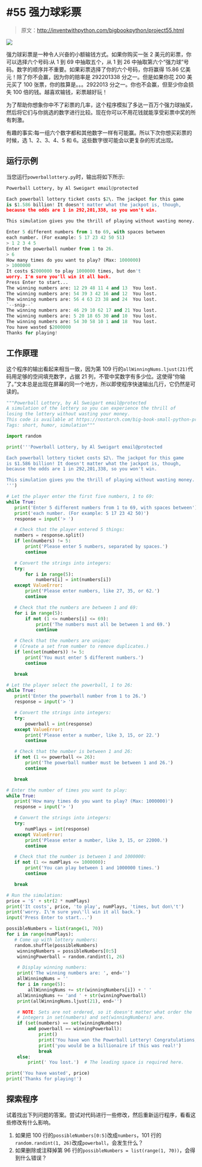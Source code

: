 # #55 强力球彩票

> 原文：<http://inventwithpython.com/bigbookpython/project55.html>

![](img/9d995d63aaead72cad01120081eb8f75.png)

强力球彩票是一种令人兴奋的小额输钱方式。如果你购买一张 2 美元的彩票，你可以选择六个号码:从 1 到 69 中抽取五个，从 1 到 26 中抽取第六个“强力球”号码。数字的顺序并不重要。如果彩票选择了你的六个号码，你将赢得 15.86 亿美元！除了你不会赢，因为你的赔率是 292201338 分之一。但是如果你花 200 美元买了 100 张票，你的胜算是。。。2922013 分之一。你也不会赢，但至少你会损失 100 倍的钱。越喜欢输钱，彩票越好玩！

为了帮助你想象你中不了彩票的几率，这个程序模拟了多达一百万个强力球抽奖，然后将它们与你挑选的数字进行比较。现在你可以不用花钱就能享受彩票中奖的所有刺激。

有趣的事实:每一组六个数字都和其他数字一样有可能赢。所以下次你想买彩票的时候，选 1、2、3、4、5 和 6。这些数字很可能会以更复杂的形式出现。

## 运行示例

当您运行`powerballottery.py`时，输出将如下所示:

```py
Powerball Lottery, by Al Sweigart email@protected

Each powerball lottery ticket costs $2\. The jackpot for this game
is $1.586 billion! It doesn't matter what the jackpot is, though,
because the odds are 1 in 292,201,338, so you won't win.

This simulation gives you the thrill of playing without wasting money.

Enter 5 different numbers from 1 to 69, with spaces between
each number. (For example: 5 17 23 42 50 51)
> 1 2 3 4 5
Enter the powerball number from 1 to 26.
> 6
How many times do you want to play? (Max: 1000000)
> 1000000
It costs $2000000 to play 1000000 times, but don't
worry. I'm sure you'll win it all back.
Press Enter to start...
The winning numbers are: 12 29 48 11 4 and 13  You lost.
The winning numbers are: 54 39 3 42 16 and 12  You lost.
The winning numbers are: 56 4 63 23 38 and 24  You lost.
`--snip--`
The winning numbers are: 46 29 10 62 17 and 21 You lost.
The winning numbers are: 5 20 18 65 30 and 10  You lost.
The winning numbers are: 54 30 58 10 1 and 18  You lost.
You have wasted $2000000
Thanks for playing!
```

## 工作原理

这个程序的输出看起来相当一致，因为第 109 行的`allWinningNums.ljust(21)`代码用足够的空间填充数字，占据 21 列，不管中奖数字有多少位。这使得“你输了。”文本总是出现在屏幕的同一个地方，所以即使程序快速输出几行，它仍然是可读的。

```py
"""Powerball Lottery, by Al Sweigart email@protected
A simulation of the lottery so you can experience the thrill of
losing the lottery without wasting your money.
This code is available at https://nostarch.com/big-book-small-python-programming
Tags: short, humor, simulation"""

import random

print('''Powerball Lottery, by Al Sweigart email@protected

Each powerball lottery ticket costs $2\. The jackpot for this game
is $1.586 billion! It doesn't matter what the jackpot is, though,
because the odds are 1 in 292,201,338, so you won't win.

This simulation gives you the thrill of playing without wasting money.
''')

# Let the player enter the first five numbers, 1 to 69:
while True:
   print('Enter 5 different numbers from 1 to 69, with spaces between')
   print('each number. (For example: 5 17 23 42 50)')
   response = input('> ')

   # Check that the player entered 5 things:
   numbers = response.split()
   if len(numbers) != 5:
       print('Please enter 5 numbers, separated by spaces.')
       continue

   # Convert the strings into integers:
   try:
       for i in range(5):
           numbers[i] = int(numbers[i])
   except ValueError:
       print('Please enter numbers, like 27, 35, or 62.')
       continue

   # Check that the numbers are between 1 and 69:
   for i in range(5):
       if not (1 <= numbers[i] <= 69):
           print('The numbers must all be between 1 and 69.')
           continue

   # Check that the numbers are unique:
   # (Create a set from number to remove duplicates.)
   if len(set(numbers)) != 5:
       print('You must enter 5 different numbers.')
       continue

   break

# Let the player select the powerball, 1 to 26:
while True:
   print('Enter the powerball number from 1 to 26.')
   response = input('> ')

   # Convert the strings into integers:
   try:
       powerball = int(response)
   except ValueError:
       print('Please enter a number, like 3, 15, or 22.')
       continue

   # Check that the number is between 1 and 26:
   if not (1 <= powerball <= 26):
       print('The powerball number must be between 1 and 26.')
       continue

   break

# Enter the number of times you want to play:
while True:
   print('How many times do you want to play? (Max: 1000000)')
   response = input('> ')

   # Convert the strings into integers:
   try:
       numPlays = int(response)
   except ValueError:
       print('Please enter a number, like 3, 15, or 22000.')
       continue

   # Check that the number is between 1 and 1000000:
   if not (1 <= numPlays <= 1000000):
       print('You can play between 1 and 1000000 times.')
       continue

   break

# Run the simulation:
price = '$' + str(2 * numPlays)
print('It costs', price, 'to play', numPlays, 'times, but don\'t')
print('worry. I\'m sure you\'ll win it all back.')
input('Press Enter to start...')

possibleNumbers = list(range(1, 70))
for i in range(numPlays):
   # Come up with lottery numbers:
   random.shuffle(possibleNumbers)
    winningNumbers = possibleNumbers[0:5]
    winningPowerball = random.randint(1, 26)

    # Display winning numbers:
    print('The winning numbers are: ', end='')
    allWinningNums = ''
    for i in range(5):
        allWinningNums += str(winningNumbers[i]) + ' '
    allWinningNums += 'and ' + str(winningPowerball)
    print(allWinningNums.ljust(21), end='')

    # NOTE: Sets are not ordered, so it doesn't matter what order the
    # integers in set(numbers) and set(winningNumbers) are.
    if (set(numbers) == set(winningNumbers)
        and powerball == winningPowerball):
            print()
            print('You have won the Powerball Lottery! Congratulations,')
            print('you would be a billionaire if this was real!')
            break
    else:
        print(' You lost.')  # The leading space is required here.

print('You have wasted', price)
print('Thanks for playing!') 
```

## 探索程序

试着找出下列问题的答案。尝试对代码进行一些修改，然后重新运行程序，看看这些修改有什么影响。

1.  如果把 100 行的`possibleNumbers[0:5]`改成`numbers`，101 行的`random.randint(1, 26)`改成`powerball`，会发生什么？
2.  如果删除或注释掉第 96 行的`possibleNumbers = list(range(1, 70))`，会得到什么错误？